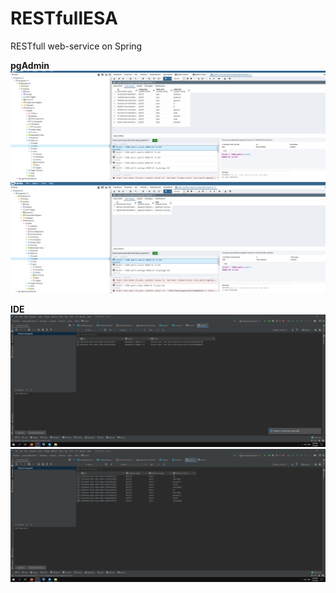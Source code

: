 # RESTfullESA
RESTfull web-service on Spring

**pgAdmin** 
![pgevents](pg_events.png)
![pgemail](pg_emails.png)

**IDE**
![Email_IDEA](Email_IDEA.png)
![events_IDEA](events_IDEA.png)
